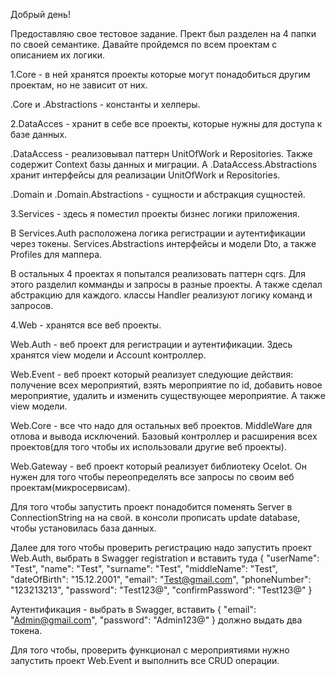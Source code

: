 Добрый день!

Предоставляю свое тестовое задание.
Прект был разделен на 4 папки по своей семантике.
Давайте пройдемся по всем проектам с описанием их логики.

1.Core - в ней хранятся проекты которые могут понадобиться другим проектам, но не зависит от них.

.Core и .Abstractions - константы и хелперы.

2.DataAcces - хранит в себе все проекты, которые нужны для доступа к базе данных.

.DataAccess - реализовывал паттерн UnitOfWork и Repositories. Также содержит Context базы данных и миграции.
A .DataAccess.Abstractions хранит интерфейсы для реализации UnitOfWork и Repositories.

.Domain и .Domain.Abstractions - сущности и абстракция сущностей.

3.Services - здесь я поместил проекты бизнес логики приложения.

В Services.Auth расположена логика регистрации и аутентификации через токены. Services.Abstractions интерфейсы и модели Dto, а также Profiles для маппера.

В остальных 4 проектах я попытался реализовать паттерн cqrs. Для этого разделил комманды и запросы в разные проекты. А также сделал абстракцию для каждого.
классы Handler реализуют логику команд и запросов.


4.Web - хранятся все веб проекты.

Web.Auth - веб проект для регистрации и аутентификации. Здесь хранятся view модели и Account контроллер.

Web.Event - веб проект который реализует следующие действия: получение всех мероприятий, взять мероприятие по id, добавить новое мероприятие, удалить и изменить существующее мероприятие.
А также view модели.

Web.Core - все что надо для остальных веб проектов. MiddleWare для отлова и вывода исключений. Базовый контроллер и расширения всех проектов(для того чтобы их использовали другие веб проекты).

Web.Gateway - веб проект который реализует библиотеку Ocelot. Он нужен для того чтобы переопределять все запросы по своим веб проектам(микросервисам).

Для того чтобы запустить проект понадобится поменять Server в ConnectionString на на свой. в консоли прописать update database, чтобы установилась база данных.

Далее для того чтобы проверить регистрацию надо запустить проект Web.Auth, выбрать в Swagger registration и вставить туда
{
"userName": "Test",
"name": "Test",
"surname": "Test",
"middleName": "Test",
"dateOfBirth": "15.12.2001",
"email": "Test@gmail.com",
"phoneNumber": "123213213",
"password": "Test123@",
"confirmPassword": "Test123@"
}


Аутентификация - выбрать в Swagger, вставить 
{
"email": "Admin@gmail.com",
"password": "Admin123@"
}
 должно выдать два токена.
 
Для того чтобы, проверить функционал с мероприятиями нужно запустить проект Web.Event и выполнить все CRUD операции.





